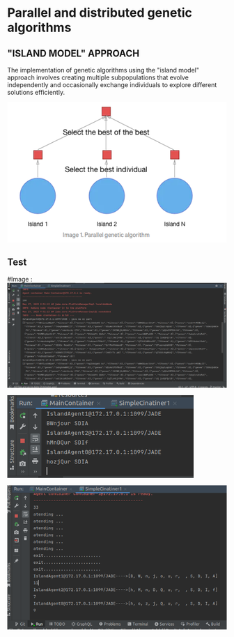 # Parallel and distributed genetic algorithms
## "ISLAND MODEL" APPROACH
The implementation of genetic algorithms using the "island model" 
approach involves creating multiple subpopulations that evolve independently 
and occasionally exchange individuals to explore different solutions efficiently.

![Project Logo](screens/0.png)

## Test

#Image :
![Project Logo](screens/1.png)


![Project Logo](screens/2.png)


![Project Logo](screens/3.png)
